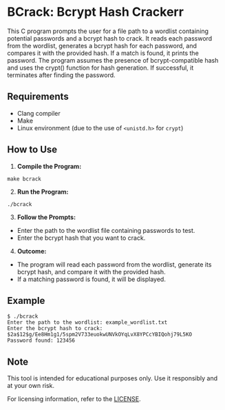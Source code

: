 # BCrack: Bcrypt Hash Crackerr

This C program prompts the user for a file path to a wordlist containing potential passwords and a bcrypt hash to crack. It reads each password from the wordlist, generates a bcrypt hash for each password, and compares it with the provided hash. If a match is found, it prints the password. The program assumes the presence of bcrypt-compatible hash and uses the crypt() function for hash generation. If successful, it terminates after finding the password.

## Requirements

- Clang compiler
- Make
- Linux environment (due to the use of `<unistd.h>` for `crypt`)

## How to Use

1. **Compile the Program:**

```
make bcrack
```

2. **Run the Program:**

```
./bcrack
```

3. **Follow the Prompts:**

- Enter the path to the wordlist file containing passwords to test.
- Enter the bcrypt hash that you want to crack.

4. **Outcome:**

- The program will read each password from the wordlist, generate its bcrypt hash, and compare it with the provided hash.
- If a matching password is found, it will be displayed.

## Example
```
$ ./bcrack
Enter the path to the wordlist: example_wordlist.txt
Enter the bcrypt hash to crack: $2a$12$g/Ee8Hm1g1/5spm2V733euokwUNVkOYqLvX8YPCcYBIQohj79L5KO
Password found: 123456
```

## Note

This tool is intended for educational purposes only. Use it responsibly and at your own risk.

For licensing information, refer to the [LICENSE](LICENSE).
